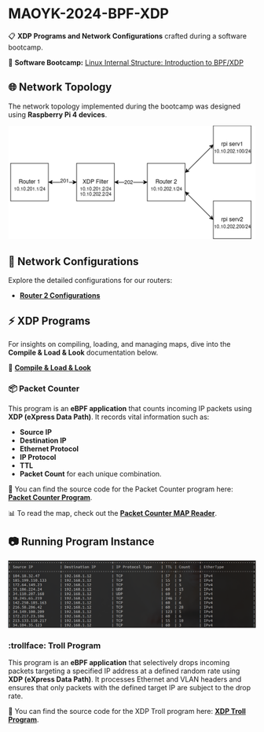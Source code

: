 # MAOYK-2024-BPF-XDP
:clipboard: **XDP Programs and Network Configurations** crafted during a software bootcamp.

:penguin: **Software Bootcamp:** [Linux Internal Structure: Introduction to BPF/XDP](https://kamp.linux.org.tr/2024-yaz/kurslar/linuxun-ic-yapisi-bpf-xdp-ye-giris/)

## 🌐 Network Topology 

The network topology implemented during the bootcamp was designed using **Raspberry Pi 4 devices**.

![Network Topology](images/Network_Topology.png)

## 🔧 Network Configurations

Explore the detailed configurations for our routers:
- **[Router 2 Configurations](network/router-2/conf.md)**

## ⚡ XDP Programs

For insights on compiling, loading, and managing maps, dive into the **Compile & Load & Look** documentation below.

📜 **[Compile & Load & Look](xdp/CLL.md)**

### 📦 Packet Counter
This program is an **eBPF application** that counts incoming IP packets using **XDP (eXpress Data Path)**. It records vital information such as:
- **Source IP**
- **Destination IP**
- **Ethernet Protocol**
- **IP Protocol**
- **TTL**
- **Packet Count** for each unique combination.

📝 You can find the source code for the Packet Counter program here: **[Packet Counter Program](xdp/programs/ip/ip_counter.c)**.

📊 To read the map, check out the **[Packet Counter MAP Reader](xdp/programs/ip/ip_counter_map_reader.c)**.

## :camera: Running Program Instance

![Packet Info Example](images/packet_info_example.png)

### :trollface: Troll Program 

This program is an **eBPF application** that selectively drops incoming packets targeting a specified IP address at a defined random rate using **XDP (eXpress Data Path)**. It processes Ethernet and VLAN headers and ensures that only packets with the defined target IP are subject to the drop rate.

📝 You can find the source code for the XDP Troll program here: **[XDP Troll Program](xdp/programs/troll/troll.c)**.

